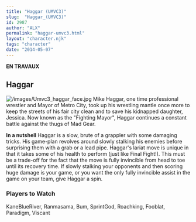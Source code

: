 ```yaml
---
title: "Haggar (UMVC3)"
slug:  "Haggar_(UMVC3)"
id: 2987
author: "ALX"
permalink: "haggar-umvc3.html"
layout: "character.njk"
tags: "character"
date: "2014-05-07"
---
```


**EN TRAVAUX**

## Haggar

![](/images/Umvc3_haggar_face.jpg "/images/Umvc3_haggar_face.jpg") Mike
Haggar, one time professional wrestler and Mayor of Metro City, took up
his wrestling mantle once more to keep the streets of his fair city
clean and to save his kidnapped daughter, Jessica. Now known as the
"Fighting Mayor", Haggar continues a constant battle against the thugs
of Mad Gear.

**In a nutshell** Haggar is a slow, brute of a grappler with some
damaging tricks. His game-plan revolves around slowly stalking his
enemies before surprising them with a grab or a lead pipe. Haggar's
lariat move is unique in that it takes some of his health to perform
(just like Final Fight!). This must be a trade-off for the fact that the
move is fully invincible from head to toe until its recovery time. If
slowly stalking your opponents and then scoring huge damage is your
game, or you want the only fully invincible assist in the game on your
team, give Haggar a spin.

### Players to Watch

KaneBlueRiver, Ranmasama, Bum, SprintGod, Roachking, Fooblat, Paradigm,
Viscant
